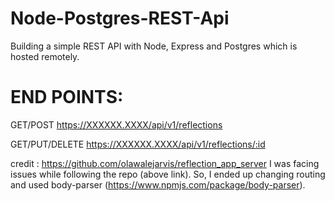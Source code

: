 
# Node-Postgres-REST-Api
Building a simple REST API with Node, Express and Postgres which is hosted remotely.

# END POINTS:

GET/POST
https://XXXXXX.XXXX/api/v1/reflections

GET/PUT/DELETE
https://XXXXXX.XXXX/api/v1/reflections/:id

credit : https://github.com/olawalejarvis/reflection_app_server
I was facing issues while following the repo (above link). So, I ended up changing routing and used body-parser (https://www.npmjs.com/package/body-parser).
